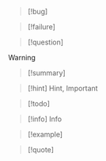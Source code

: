> [!bug]

> [!failure]

> [!question]

> [!warning]

> [!summary]

> [!hint] Hint, Important

> [!todo]

> [!info] Info

> [!example]

> [!quote]

